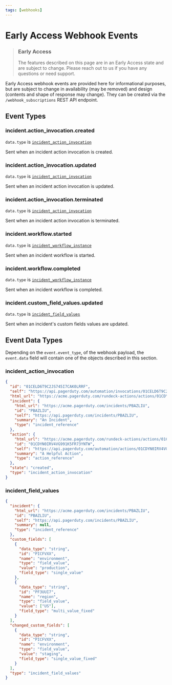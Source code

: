 ```yaml
---
tags: [webhooks]
---
```


# Early Access Webhook Events

<!-- theme: warning -->
> ### Early Access
>
> The features described on this page are in an Early Access state and are subject to change. Please reach out to
> us if you have any questions or need support.

Early Access webhook events are provided here for informational purposes, but are subject to change in availability
(may be removed) and design (contents and shape of response may change). They can be created via the
 `/webhook_subscriptions` REST API endpoint.

## Event Types

### incident.action_invocation.created

`data.type` is [`incident_action_invocation`](#incident_action_invocation)

Sent when an incident action invocation is created.

### incident.action_invocation.updated

`data.type` is [`incident_action_invocation`](#incident_action_invocation)

Sent when an incident action invocation is updated.

### incident.action_invocation.terminated

`data.type` is [`incident_action_invocation`](#incident_action_invocation)

Sent when an incident action invocation is terminated.

### incident.workflow.started

`data.type` is [`incident_workflow_instance`](#incident_workflow_instance)

Sent when an incident workflow is started.

### incident.workflow.completed

`data.type` is [`incident_workflow_instance`](#incident_workflow_instance)

Sent when an incident workflow is completed.

### incident.custom_field_values.updated

`data.type` is [`incident_field_values`](#incident_field_values)

Sent when an incident's custom fields values are updated.

## Event Data Types

Depending on the `event.event_type`, of the webhook payload, the `event.data` field will contain one of the objects described in this section.

### incident_action_invocation

```json
{
  "id": "01CELD6T9C2JS745I7CAK0LRRF",
  "self": "https://api.pagerduty.com/automation/invocations/01CELD6T9C2JS745I7CAK0LRRF",
  "html_url": "https://acme.pagerduty.com/rundeck-actions/actions/01CDYN0IRV4VG991K5FR73YNTW/invocations/01CELD6T9C2JS745I7CAK0LRRF/report",
  "incident": {
    "html_url": "https://acme.pagerduty.com/incidents/PBAZLIU",
    "id": "PBAZLIU",
    "self": "https://api.pagerduty.com/incidents/PBAZLIU",
    "summary": "An Incident",
    "type": "incident_reference"
  },
  "action": {
    "html_url": "https://acme.pagerduty.com/rundeck-actions/actions/01CDYN0IRV4VG991K5FR73YNTW",
    "id": "01CDYN0IRV4VG991K5FR73YNTW",
    "self": "https://api.pagerduty.com/automation/actions/01CDYN0IRV4VG991K5FR73YNTW",
    "summary": "A Helpful Action",
    "type": "action_reference"
  },
  "state": "created",
  "type": "incident_action_invocation"
}
```

### incident_field_values

```json
{
  "incident": {
    "html_url": "https://acme.pagerduty.com/incidents/PBAZLIU",
    "id": "PBAZLIU",
    "self": "https://api.pagerduty.com/incidents/PBAZLIU",
    "summary": null,
    "type": "incident_reference"
  },
  "custom_fields": [
    {
      "data_type": "string",
      "id": "PICFVXX",
      "name": "environment",
      "type": "field_value",
      "value": "production",
      "field_type": "single_value"
    },
    {
      "data_type": "string",
      "id": "PF3UUI7",
      "name": "region",
      "type": "field_value",
      "value": ["US"],
      "field_type": "multi_value_fixed"
    }
  ],
  "changed_custom_fields": [
    {
      "data_type": "string",
      "id": "PICFVXX",
      "name": "environment",
      "type": "field_value",
      "value": "staging",
      "field_type": "single_value_fixed"
    }
  ],
  "type": "incident_field_values"
}
```
